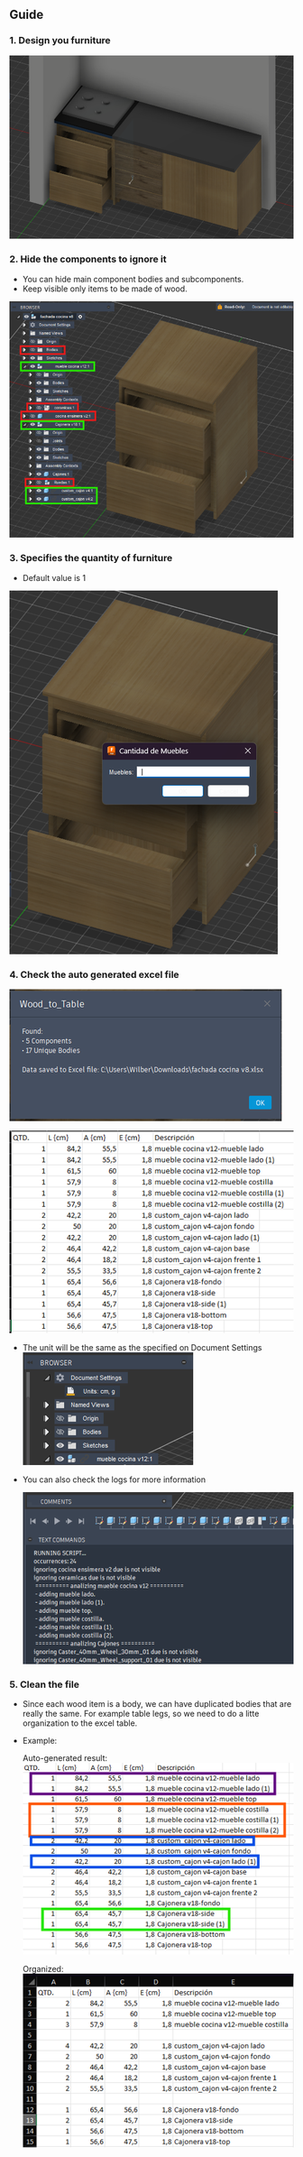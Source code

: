 ## Guide

### 1. Design you furniture
![alt text](images/screen0.png)

### 2. Hide the components to ignore it
* You can hide main component bodies and subcomponents.
* Keep visible only items to be made of wood.

![alt text](images/screen1.png)

### 3. Specifies the quantity of furniture
* Default value is 1

![alt text](images/screen2.png)

### 4. Check the auto generated excel file 
![alt text](images/screen3.png)

![alt text](images/screen4.png)

* The unit will be the same as the specified on Document Settings
    ![alt text](images/screen4_2.png)

* You can also check the logs for more information

    ![alt text](images/screen5.png)

### 5. Clean the file

* Since each wood item is a body, we can have duplicated bodies that are really the same. For example table legs, so we need to do a litte organization to the excel table.

* Example:

    Auto-generated result:
    ![alt text](images/screen6_2.png)

    Organized:
    ![alt text](images/screen6.png)
